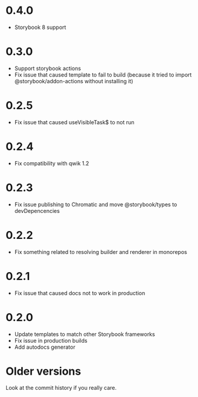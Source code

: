 # 0.4.0

- Storybook 8 support

# 0.3.0

- Support storybook actions
- Fix issue that caused template to fail to build (because it tried to import @storybook/addon-actions without installing it)

# 0.2.5

- Fix issue that caused useVisibleTask$ to not run

# 0.2.4

- Fix compatibility with qwik 1.2

# 0.2.3

- Fix issue publishing to Chromatic and move @storybook/types to devDepencencies

# 0.2.2

- Fix something related to resolving builder and renderer in monorepos

# 0.2.1

- Fix issue that caused docs not to work in production

# 0.2.0

- Update templates to match other Storybook frameworks
- Fix issue in production builds
- Add autodocs generator

# Older versions

Look at the commit history if you really care.
